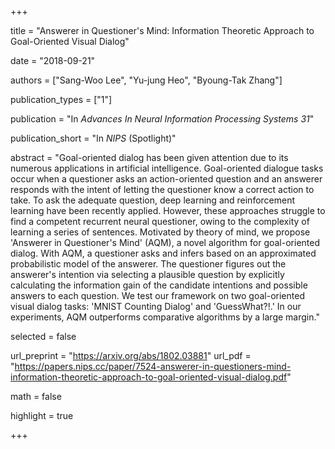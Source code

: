 +++

title = "Answerer in Questioner's Mind: Information Theoretic Approach to Goal-Oriented Visual Dialog"

date = "2018-09-21"

authors = ["Sang-Woo Lee", "Yu-jung Heo", "Byoung-Tak Zhang"]

publication_types = ["1"]

publication = "In *Advances In Neural Information Processing Systems 31*"

publication_short = "In *NIPS* (Spotlight)"

abstract = "Goal-oriented dialog has been given attention due to its numerous applications in artificial intelligence. Goal-oriented dialogue tasks occur when a questioner asks an action-oriented question and an answerer responds with the intent of letting the questioner know a correct action to take. To ask the adequate question, deep learning and reinforcement learning have been recently applied. However, these approaches struggle to find a competent recurrent neural questioner, owing to the complexity of learning a series of sentences. Motivated by theory of mind, we propose 'Answerer in Questioner's Mind' (AQM), a novel algorithm for goal-oriented dialog. With AQM, a questioner asks and infers based on an approximated probabilistic model of the answerer. The questioner figures out the answerer's intention via selecting a plausible question by explicitly calculating the information gain of the candidate intentions and possible answers to each question. We test our framework on two goal-oriented visual dialog tasks: 'MNIST Counting Dialog' and 'GuessWhat?!.' In our experiments, AQM outperforms comparative algorithms by a large margin."

selected = false

url_preprint = "https://arxiv.org/abs/1802.03881"
url_pdf = "https://papers.nips.cc/paper/7524-answerer-in-questioners-mind-information-theoretic-approach-to-goal-oriented-visual-dialog.pdf"

math = false

highlight = true


+++

